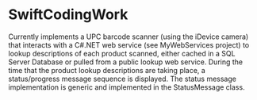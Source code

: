 # SwiftCodingWork
Currently implements a UPC barcode scanner (using the iDevice camera) that interacts with a C#.NET web service (see MyWebServices project)
to lookup descriptions of each product scanned, either cached in a SQL Server Database or pulled from a public lookup web service.  During the time that the product lookup descriptions are taking place, a status/progress message sequence is displayed.  The status message implementation is generic and implemented in the StatusMessage class.

